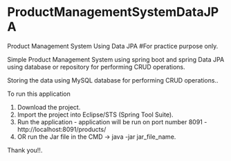 # ProductManagementSystemDataJPA
Product Management System Using Data JPA
#For practice purpose only.

Simple Product Management System using spring boot and spring Data JPA using database or repository for performing CRUD operations.

Storing the data using MySQL database for performing CRUD operations..

To run this application

1. Download the project.
2. Import the project into Eclipse/STS (Spring Tool Suite).
3. Run the application - application will be run on port number 8091 - http://localhost:8091/products/
4. OR run the Jar file in the CMD -> java -jar jar_file_name.


Thank you!!.
